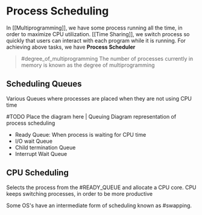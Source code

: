 # Process Scheduling
In [[Multiprogramming]], we have some process running all the time, in order to maximize CPU utilization.
[[Time Sharing]], we switch process so quickly that users can interact with each program while it is running.
For achieving above tasks, we have **Process Scheduler**

> #degree_of_multiprogramming 
> The number of processes currently in memory is known as the degree of multiprogramming



## Scheduling Queues
Various Queues where processes are placed when they are not using CPU time

#TODO Place the diagram here | Queuing Diagram representation of process scheduling

* Ready Queue: When process is waiting for CPU time
* I/O wait Queue
* Child termination Queue
* Interrupt Wait Queue


## CPU Scheduling
Selects the process from the #READY_QUEUE and allocate a CPU core. CPU keeps switching processes, in order to be more productive

Some OS's have an intermediate form of scheduling known as #swapping.



